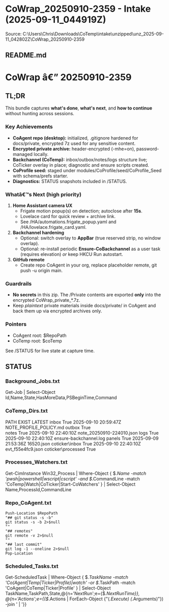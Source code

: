 ﻿# CoWrap_20250910-2359 - Intake (2025-09-11_044919Z)
Source: C:\Users\Chris\Downloads\CoTemp\intake\unzipped\unz_2025-09-11_042802Z\CoWrap_20250910-2359

## README.md
# CoWrap â€” 20250910-2359

## TL;DR
This bundle captures **what's done**, **what's next**, and **how to continue** without hunting across sessions.

### Key Achievements
- **CoAgent repo (desktop):** initialized, .gitignore hardened for docs/private, encrypted 7z used for any sensitive content.
- **Encrypted private archive:** header-encrypted (-mhe=on), password-managed locally.
- **Backchannel (CoTemp):** inbox/outbox/notes/logs structure live; CoTicker overlay in place; diagnostic and ensure scripts created.
- **CoProfile seed:** staged under modules/CoProfile/seed/CoProfile_Seed with schema/prefs starter.
- **Diagnostics:** STATUS snapshots included in /STATUS.

### Whatâ€™s Next (high priority)
1. **Home Assistant camera UX**
   - Frigate motion popup(s) on detection; autoclose after **15s**.
   - Lovelace card for quick review + archive link.
   - See /HA/automations.frigate_popup.yaml and /HA/lovelace.frigate_card.yaml.
2. **Backchannel hardening**
   - Optional: switch overlay to **AppBar** (true reserved strip, no window overlap).
   - Optional: re-install periodic **Ensure-CoBackchannel** as a user task (requires elevation) *or* keep HKCU Run autostart.
3. **GitHub remote**
   - Create repo CoAgent in your org, replace placeholder remote, git push -u origin main.

### Guardrails
- **No secrets** in this zip. The /Private contents are exported **only** into the encrypted CoWrap_private_*.7z.
- Keep *plaintext* private materials inside docs/private/ in CoAgent and back them up via encrypted archives only.

### Pointers
- CoAgent root: $RepoPath
- CoTemp root:  $coTemp

See /STATUS for live state at capture time.


## STATUS
### Background_Jobs.txt
 Get-Job | Select-Object Id,Name,State,HasMoreData,PSBeginTime,Command 



### CoTemp_Dirs.txt
PATH                   EXIST LATEST
inbox                  True  2025-09-10 20:59:47Z  NOTE_PROFILE_POLICY.md
outbox                 True  
notes                  True  2025-09-10 22:40:10Z  note_20250910-224010.json
logs                   True  2025-09-10 22:40:10Z  ensure-backchannel.log
panels                 True  2025-09-09 21:53:36Z  16520.json
coticker\inbox         True  2025-09-10 22:40:10Z  evt_f55e4fc9.json
coticker\processed     True  


### Processes_Watchers.txt

  Get-CimInstance Win32_Process |
    Where-Object { $_.Name -match 'pwsh|powershell|wscript|cscript' -and $_.CommandLine -match 'CoTemp|Watch|CoTicker|Start-CoWatchers' } |
    Select-Object Name,ProcessId,CommandLine




### Repo_CoAgent.txt

    Push-Location $RepoPath
    "## git status -s -b"
    git status -s -b 2>$null
    ""
    "## remotes"
    git remote -v 2>$null
    ""
    "## last commit"
    git log -1 --oneline 2>$null
    Pop-Location
  



### Scheduled_Tasks.txt

  Get-ScheduledTask |
    Where-Object { $_.TaskName -match 'Co(Agent|Temp|Ticker|Profile)|watch' -or $_.TaskPath -match 'CoAgent|CoTemp|Ticker|Profile' } |
    Select-Object TaskName,TaskPath,State,@{n='NextRun';e={$_.NextRunTime}},
                  @{n='Actions';e={($_.Actions | ForEach-Object {"$($_.Execute) $($_.Arguments)"}) -join ' | '}}




